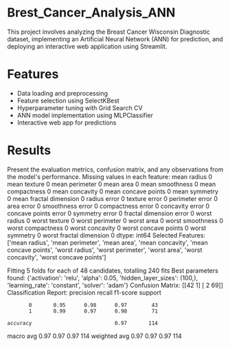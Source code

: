 # Brest_Cancer_Analysis_ANN
This project involves analyzing the Breast Cancer Wisconsin Diagnostic dataset, implementing an Artificial Neural Network (ANN) for prediction, and deploying an interactive web application using Streamlit.
# Features
* Data loading and preprocessing
* Feature selection using SelectKBest
* Hyperparameter tuning with Grid Search CV
* ANN model implementation using MLPClassifier
* Interactive web app for predictions

# Results
Present the evaluation metrics, confusion matrix, and any observations from the model's performance.
Missing values in each feature:
 mean radius                0
mean texture               0
mean perimeter             0
mean area                  0
mean smoothness            0
mean compactness           0
mean concavity             0
mean concave points        0
mean symmetry              0
mean fractal dimension     0
radius error               0
texture error              0
perimeter error            0
area error                 0
smoothness error           0
compactness error          0
concavity error            0
concave points error       0
symmetry error             0
fractal dimension error    0
worst radius               0
worst texture              0
worst perimeter            0
worst area                 0
worst smoothness           0
worst compactness          0
worst concavity            0
worst concave points       0
worst symmetry             0
worst fractal dimension    0
dtype: int64
Selected Features: ['mean radius', 'mean perimeter', 'mean area', 'mean concavity', 'mean concave points', 'worst radius', 'worst perimeter', 'worst area', 'worst concavity', 'worst concave points']

Fitting 5 folds for each of 48 candidates, totalling 240 fits
Best parameters found:
 {'activation': 'relu', 'alpha': 0.05, 'hidden_layer_sizes': (100,), 'learning_rate': 'constant', 'solver': 'adam'}
Confusion Matrix:
 [[42  1]
 [ 2 69]]
Classification Report:
               precision    recall  f1-score   support

           0       0.95      0.98      0.97        43
           1       0.99      0.97      0.98        71

    accuracy                           0.97       114
   macro avg       0.97      0.97      0.97       114
weighted avg       0.97      0.97      0.97       114
